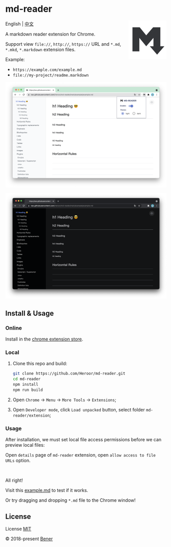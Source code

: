 # md-reader

<img src="./src/images/icon.png" align="right" width="120">

English | [中文](./README-cn.md)

A markdown reader extension for Chrome.

Support view `file://`, `http://`, `https://` URL and `*.md`, `*.mkd`, `*.markdown` extension files.

Example:

- `https://example.com/example.md`
- `file://my-project/readme.markdown`

![banner1](./example/example-1.png)

![banner2](./example/example-2.png)

## Install & Usage

### Online

Install in the [chrome extension store](https://chrome.google.com/webstore/detail/md-reader/medapdbncneneejhbgcjceippjlfkmkg).

### Local

1. Clone this repo and build:

    ```bash
    git clone https://github.com/Heroor/md-reader.git
    cd md-reader
    npm install
    npm run build
    ```

2. Open `Chrome` -> `Menu` -> `More Tools` -> `Extensions`;

3. Open `Developer mode`, click `Load unpacked` button, select folder `md-reader/extension`;

### Usage

After installation, we must set local file access permissions before we can preview local files:

Open `details` page of `md-reader` extension, open `allow access to file URLs` option.

<br/>

All right!

Visit this [example.md](https://raw.githubusercontent.com/Heroor/md-reader/main/example/example.md) to test if it works.

Or try dragging and dropping `*.md` file to the Chrome window!

## License

License [MIT](https://github.com/Heroor/md-reader/blob/master/LICENSE)

© 2018-present [Bener](https://github.com/Heroor)
